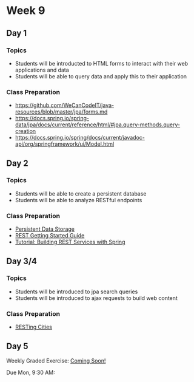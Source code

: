 # Week 9

## Day 1

### Topics

* Students will be introducted to HTML forms to interact with their web applications and data
* Students will be able to query data and apply this to their application

### Class Preparation

* https://github.com/WeCanCodeIT/java-resources/blob/master/jpa/forms.md
* https://docs.spring.io/spring-data/jpa/docs/current/reference/html/#jpa.query-methods.query-creation
* https://docs.spring.io/spring/docs/current/javadoc-api/org/springframework/ui/Model.html


## Day 2

### Topics

* Students will be able to create a persistent database
* Students will be able to analyze RESTful endpoints 

### Class Preparation

* [Persistent Data Storage](https://wecancodeit.github.io/java-resources/data-access/h2/persistent-storage/)
* [REST Getting Started Guide](https://spring.io/guides/gs/rest-service/)
* [Tutorial: Building REST Services with Spring](https://spring.io/guides/tutorials/bookmarks/)

## Day 3/4

### Topics

* Students will be introduced to jpa search queries
* Students will be introduced to ajax requests to build web content

### Class Preparation

* [RESTing Cities](https://wecancodeit.github.io/java-exercises/resting-cities/)


## Day 5

Weekly Graded Exercise: [Coming Soon!](https://wecancodeit.github.io/java-exercises/reviews-site-iteration-?)

Due Mon, 9:30 AM:
